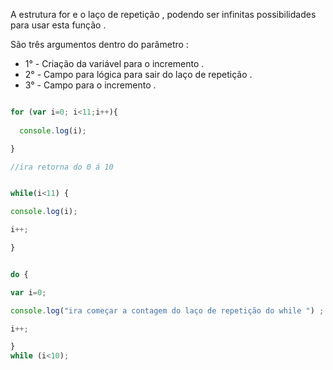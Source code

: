 <p> A estrutura for e o laço de repetição , podendo ser infinitas possibilidades para usar esta função . </p>

<p> São três argumentos dentro do parâmetro :</p>

* 1° - Criação da variável para o incremento .
* 2° - Campo para lógica para sair do laço de repetição .
* 3° - Campo para o incremento .

```javascript

for (var i=0; i<11;i++){
   
  console.log(i);

} 

//ira retorna do 0 á 10 

```

```javascript 

while(i<11) {

console.log(i);

i++;

}

```

```javascript

do {

var i=0;

console.log("ira começar a contagem do laço de repetição do while ") ;

i++;

}
while (i<10);

```